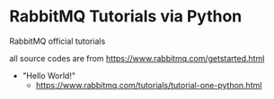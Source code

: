 # RabbitMQ Tutorials via Python

RabbitMQ official tutorials

all source codes are from https://www.rabbitmq.com/getstarted.html

- "Hello World!"
  - https://www.rabbitmq.com/tutorials/tutorial-one-python.html
